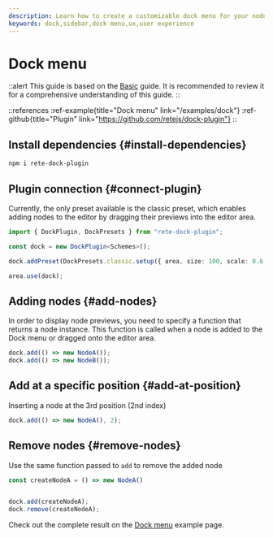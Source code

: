 ```yaml
---
description: Learn how to create a customizable dock menu for your node editor with rete-dock-menu plugin, and improve your users' experience with this step-by-step guide
keywords: dock,sidebar,dock menu,ux,user experience
---
```


# Dock menu

::alert
This guide is based on the [Basic](/docs/guides/basic) guide. It is recommended to review it for a comprehensive understanding of this guide.
::

::references
:ref-example{title="Dock menu" link="/examples/dock"}
:ref-github{title="Plugin" link="https://github.com/retejs/dock-plugin"}
::

## Install dependencies {#install-dependencies}

```bash
npm i rete-dock-plugin
```

## Plugin connection {#connect-plugin}

Currently, the only preset available is the classic preset, which enables adding nodes to the editor by dragging their previews into the editor area.

```ts
import { DockPlugin, DockPresets } from "rete-dock-plugin";

const dock = new DockPlugin<Schemes>();

dock.addPreset(DockPresets.classic.setup({ area, size: 100, scale: 0.6 }));

area.use(dock);
```

## Adding nodes {#add-nodes}

In order to display node previews, you need to specify a function that returns a node instance. This function is called when a node is added to the Dock menu or dragged onto the editor area.

```ts
dock.add(() => new NodeA());
dock.add(() => new NodeB());
```

## Add at a specific position {#add-at-position}

Inserting a node at the 3rd position (2nd index)

```ts
dock.add(() => new NodeA(), 2);
```

## Remove nodes {#remove-nodes}

Use the same function passed to `add` to remove the added node

```ts
const createNodeA = () => new NodeA()


dock.add(createNodeA);
dock.remove(createNodeA);
```

Check out the complete result on the [Dock menu](/examples/dock) example page.
